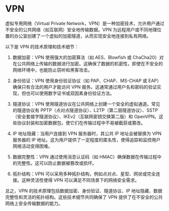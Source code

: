 # VPN
虚拟专用网络（Virtual Private Network，VPN）是一种加密技术，允许用户通过不安全的公共网络（如互联网）安全地传输数据。VPN 为远程用户或不同地理位置的办公室创建了一个虚拟的加密隧道，从而实现安全地连接到私有网络。

以下是 VPN 的技术原理和技术细节：

1.  数据加密：VPN 使用强大的加密算法（如 AES、Blowfish 或 ChaCha20）对在公共网络上传输的数据进行加密。这确保了数据的机密性，即使在不安全的网络环境中，也能防止窃听和黑客攻击。
    
2.  身份验证：VPN 使用身份验证协议（如 PAP、CHAP、MS-CHAP 或 EAP）确保只有合法的用户才能访问 VPN 服务。这通常通过用户名和密码的验证实现，但也可以使用数字证书或双因素身份验证方法。
    
3.  隧道协议：VPN 使用隧道协议在公共网络上创建一个安全的虚拟通道。常见的隧道协议有 PPTP（点对点隧道协议）、L2TP（第二层隧道协议）、SSTP（安全套接字隧道协议）、IKEv2（互联网密钥交换第二版）和 OpenVPN。这些协议封装和加密数据包，使它们在传输过程中不易被截获或篡改。
    
4.  IP 地址隐藏：当用户连接到 VPN 服务器时，其公共 IP 地址会被替换为 VPN 服务器的 IP 地址。这为用户提供了一定程度的匿名性，使得追踪和监控用户网络活动变得困难。
    
5.  数据完整性：VPN 通过使用消息认证码（如 HMAC）确保数据在传输过程中的完整性。这可以防止数据被篡改或损坏。
    
6.  拓扑结构：VPN 可以采用多种拓扑结构，例如点对点、星型、网状或完全连接。这种灵活性使得 VPN 可以满足不同场景下的网络安全需求。
    

总之，VPN 的技术原理包括数据加密、身份验证、隧道协议、IP 地址隐藏、数据完整性和灵活的拓扑结构。这些技术细节共同确保了 VPN 提供了在不安全的公共网络上安全传输数据的能力。